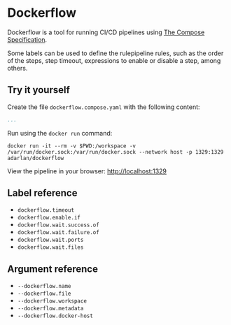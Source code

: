 # Dockerflow

Dockerflow is a tool for running CI/CD pipelines using [The Compose Specification](https://github.com/compose-spec/compose-spec/blob/master/spec.md).

Some labels can be used to define the rulepipeline rules, such as the order of the steps, step timeout, expressions to enable or disable a step, among others.

## Try it yourself

Create the file `dockerflow.compose.yaml` with the following content:

```yml
...
```

Run using the `docker run` command:

```shell
docker run -it --rm -v $PWD:/workspace -v /var/run/docker.sock:/var/run/docker.sock --network host -p 1329:1329 adarlan/dockerflow
```

View the pipeline in your browser: [http://localhost:1329](http://localhost:1329)

## Label reference

* `dockerflow.timeout`
* `dockerflow.enable.if`
* `dockerflow.wait.success.of`
* `dockerflow.wait.failure.of`
* `dockerflow.wait.ports`
* `dockerflow.wait.files`

## Argument reference

* `--dockerflow.name`
* `--dockerflow.file`
* `--dockerflow.workspace`
* `--dockerflow.metadata`
* `--dockerflow.docker-host`
